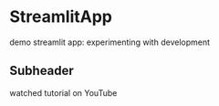 # StreamlitApp
demo streamlit app: experimenting with development

## Subheader

watched tutorial on YouTube